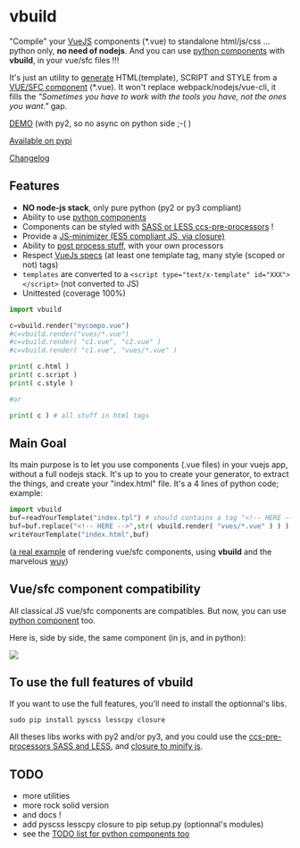 # vbuild

"Compile" your [VueJS](https://vuejs.org/) components (*.vue) to standalone html/js/css ... python only, **no need of nodejs**. And you can use [python components](https://github.com/manatlan/vbuild/blob/master/doc/PyComponent.md) with **vbuild**, in your vue/sfc files !!!

It's just an utility to [generate](https://github.com/manatlan/vbuild/blob/master/doc/generate.md) HTML(template), SCRIPT and STYLE from a [VUE/SFC component]((https://fr.vuejs.org/v2/guide/single-file-components.html)) (*.vue). It won't replace webpack/nodejs/vue-cli, it fills the _"Sometimes you have to work with the tools you have, not the ones you want."_ gap.

[DEMO](https://on-the.appspot.com/vbuild/) (with py2, so no async on python side ;-( )

[Available on pypi](https://pypi.org/project/vbuild/)

[Changelog](https://github.com/manatlan/vbuild/blob/master/changelog.md)

## Features

 * **NO node-js stack**, only pure python (py2 or py3 compliant)
 * Ability to use [python components](https://github.com/manatlan/vbuild/blob/master/doc/PyComponent.md)
 * Components can be styled with [SASS or LESS ccs-pre-processors](https://github.com/manatlan/vbuild/blob/master/doc/CssPreProcess.md) !
 * Provide a [JS-minimizer (ES5 compliant JS, via closure)](https://github.com/manatlan/vbuild/blob/master/doc/minimize.md)
 * Ability to [post process stuff](https://github.com/manatlan/vbuild/blob/master/doc/PostProcess.md), with your own processors
 * Respect [VueJs specs](https://vue-loader.vuejs.org/spec.html) (at least one template tag, many style (scoped or not) tags)
 * `templates` are converted to a `<script type="text/x-template" id="XXX"></script>` (not converted to JS)
 * Unittested (coverage 100%)
 

```python
import vbuild

c=vbuild.render("mycompo.vue")
#c=vbuild.render("vues/*.vue")
#c=vbuild.render( "c1.vue", "c2.vue" )
#c=vbuild.render( "c1.vue", "vues/*.vue" )

print( c.html )
print( c.script )
print( c.style )

#or 

print( c ) # all stuff in html tags

```

## Main Goal

Its main purpose is to let you use components (.vue files) in your vuejs app, without a full nodejs stack. It's up to you to create your generator, to extract the things, and create your "index.html" file. It's a 4 lines of python code; example:

```python
import vbuild
buf=readYourTemplate("index.tpl") # should contains a tag "<!-- HERE -->" that would be substituted
buf=buf.replace("<!-- HERE -->",str( vbuild.render( "vues/*.vue" ) ) )
writeYourTemplate("index.html",buf)
```

([a real example](https://github.com/manatlan/wuy/tree/master/examples/vueapp) of rendering vue/sfc components, using **vbuild** and the marvelous [wuy](https://github.com/manatlan/wuy))


## Vue/sfc component compatibility

All classical JS vue/sfc components are compatibles. But now, you can use [python component](https://github.com/manatlan/vbuild/blob/master/doc/PyComponent.md) too. 

Here is, side by side, the same component (in js, and in python):

<image src="https://raw.githubusercontent.com/manatlan/vbuild/master/doc/vs.png"/>

## To use the full features of vbuild

If you want to use the full features, you'll need to install the optionnal's libs.

```
sudo pip install pyscss lesscpy closure
```

All theses libs works with py2 and/or py3, and you could use the [ccs-pre-processors SASS and LESS](https://github.com/manatlan/vbuild/blob/master/doc/CssPreProcess.md), and [closure to minify js](https://github.com/manatlan/vbuild/blob/master/doc/minimize.md).

## TODO

 * more utilities
 * more rock solid version
 * and docs !
 * add pyscss lesscpy closure to pip setup.py (optionnal's modules)
 * see the [TODO list for python components too](https://github.com/manatlan/vbuild/blob/master/doc/PyComponent.md)


